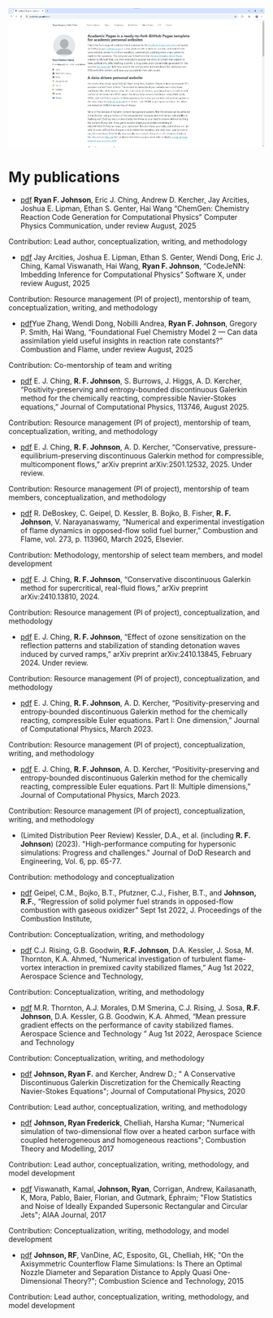 ![Academic Pages template example](images/homepage.png "Academic Pages template example")

# My publications

- [pdf](pdfs/chemgen.pdf) **Ryan F. Johnson**, Eric J. Ching, Andrew D. Kercher, Jay Arcities, Joshua E. Lipman, Ethan S. Genter, Hai Wang “ChemGen: Chemistry Reaction Code Generation for Computational Physics” Computer Physics Communication, under review August, 2025

Contribution: Lead author, conceptualization, writing, and methodology

- [pdf](pdfs/chemgen.pdf) Jay Arcities, Joshua E. Lipman, Ethan S. Genter, Wendi Dong, Eric J. Ching, Kamal Viswanath, Hai Wang, **Ryan F. Johnson**, “CodeJeNN: Imbedding Inference for Computational Physics” Software X, under review August, 2025

Contribution: Resource management (PI of project), mentorship of team, conceptualization, writing, and methodology

- [pdf](pdfs/dong_ffcm2.pdf)Yue Zhang, Wendi Dong, Nobilli Andrea, **Ryan F. Johnson**, Gregory P. Smith, Hai Wang,  “Foundational Fuel Chemistry Model 2 — Can data assimilation yield useful insights in reaction rate constants?” Combustion and Flame, under review August, 2025

Contribution: Co-mentorship of team and writing

- [pdf](pdfs/ching_JCP_viscous.pdf) E. J. Ching, **R. F. Johnson**, S. Burrows, J. Higgs, A. D. Kercher, “Positivity-preserving and entropy-bounded discontinuous Galerkin method for the chemically reacting, compressible Navier-Stokes equations,” Journal of Computational Physics, 113746, August 2025.  

Contribution: Resource management (PI of project), mentorship of team, conceptualization, writing, and methodology

- [pdf](pdfs/ching_JCP_pep.pdf) E. J. Ching, **R. F. Johnson**, A. D. Kercher, “Conservative, pressure-equilibrium-preserving discontinuous Galerkin method for compressible, multicomponent flows,” arXiv preprint arXiv:2501.12532, 2025.  Under review.

Contribution: Resource management (PI of project), mentorship of team members, conceptualization, and  methodology

- [pdf](pdfs/debo_oppdiff.pdf) R. DeBoskey, C. Geipel, D. Kessler, B. Bojko, B. Fisher, **R. F. Johnson**, V. Narayanaswamy, “Numerical and experimental investigation of flame dynamics in opposed-flow solid fuel burner,” Combustion and Flame, vol. 273, p. 113960, March 2025, Elsevier.

Contribution: Methodology, mentorship of select team members, and model development

- [pdf](pdfs/ching_INJF_super.pdf) E. J. Ching, **R. F. Johnson**, “Conservative discontinuous Galerkin method for supercritical, real-fluid flows,” arXiv preprint arXiv:2410.13810, 2024.  

Contribution: Resource management (PI of project), conceptualization, and methodology

- [pdf](pdfs/ching_ODE.pdf) E. J. Ching, **R. F. Johnson**, “Effect of ozone sensitization on the reflection patterns and stabilization of standing detonation waves induced by curved ramps,” arXiv preprint arXiv:2410.13845, February 2024.  Under review.

Contribution: Resource management (PI of project), conceptualization, and methodology

- [pdf](pdfs/ching_part_1.pdf) E. J. Ching, **R. F. Johnson**, A. D. Kercher, “Positivity-preserving and entropy-bounded discontinuous Galerkin method for the chemically reacting, compressible Euler equations. Part I: One dimension,” Journal of Computational Physics, March 2023.

Contribution: Resource management (PI of project), conceptualization, writing, and methodology

- [pdf](pdfs/ching_part_2.pdf) E. J. Ching, **R. F. Johnson**, A. D. Kercher, “Positivity-preserving and entropy-bounded discontinuous Galerkin method for the chemically reacting, compressible Euler equations. Part II: Multiple dimensions,” Journal of Computational Physics, March 2023.

Contribution: Resource management (PI of project), conceptualization, writing, and methodology

- (Limited Distribution Peer Review) Kessler, D.A., et al. (including **R. F. Johnson**) (2023). "High-performance computing for hypersonic simulations: Progress and challenges." Journal of DoD Research and Engineering, Vol. 6, pp. 65-77.

Contribution: methodology and conceptualization

- [pdf](pdfs/geipel_proci.pdf) Geipel, C.M., Bojko, B.T., Pfutzner, C.J., Fisher, B.T., and **Johnson, R.F.**, “Regression of solid polymer fuel strands in opposed-flow combustion with gaseous oxidizer” Sept 1st 2022,  J. Proceedings of the Combustion Institute, 

Contribution: Conceptualization, writing, and methodology

- [pdf](pdfs/rising_flame_vortex.pdf) C.J. Rising, G.B. Goodwin, **R.F. Johnson**, D.A. Kessler, J. Sosa, M. Thornton, K.A. Ahmed, “Numerical investigation of turbulent flame-vortex interaction in premixed cavity stabilized flames,” Aug 1st 2022, Aerospace Science and Technology, 

Contribution: Conceptualization, writing, and methodology

- [pdf](pdfs/morales_pressure_gradient.pdf) M.R. Thornton, A.J. Morales, D.M Smerina, C.J. Rising, J. Sosa, **R.F. Johnson**, D.A. Kessler, G.B. Goodwin, K.A. Ahmed, “Mean pressure gradient effects on the performance of cavity stabilized flames. Aerospace Science and Technology ” Aug 1st 2022, Aerospace Science and Technology

Contribution: Conceptualization, writing, and methodology

- [pdf](pdfs/joh_fully_conservative.pdf) **Johnson, Ryan F.** and Kercher, Andrew D.; " A Conservative Discontinuous Galerkin Discretization for the Chemically Reacting Navier-Stokes Equations"; Journal of Computational Physics, 2020 

Contribution: Lead author, conceptualization, writing, and methodology

- [pdf](pdfs/joh_flat_plate.pdf) **Johnson, Ryan Frederick**, Chelliah, Harsha Kumar; "Numerical simulation of two-dimensional flow over a heated carbon surface with coupled heterogeneous and homogeneous reactions"; Combustion Theory and Modelling, 2017 

Contribution: Lead author, conceptualization, writing, methodology, and model development

- [pdf](pdfs/viswanath_nozzle.pdf) Viswanath, Kamal, **Johnson, Ryan**, Corrigan, Andrew, Kailasanath, K, Mora, Pablo, Baier, Florian, and Gutmark, Ephraim; "Flow Statistics and Noise of Ideally Expanded Supersonic Rectangular and Circular Jets"; AIAA Journal, 2017

Contribution: Conceptualization, writing, methodology, and model development
 
- [pdf](pdfs/Joh_CF.pdf) **Johnson, RF**, VanDine, AC, Esposito, GL, Chelliah, HK; "On the Axisymmetric Counterflow Flame Simulations: Is There an Optimal Nozzle Diameter and Separation Distance to Apply Quasi One-Dimensional Theory?"; Combustion Science and Technology, 2015 

Contribution: Lead author, conceptualization, writing, methodology, and model development
